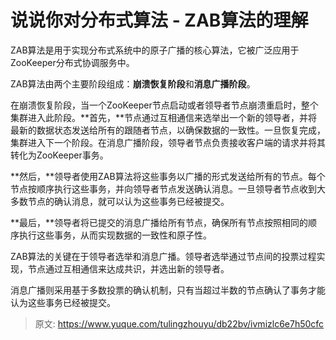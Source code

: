 # 说说你对分布式算法 - ZAB算法的理解

ZAB算法是用于实现分布式系统中的原子广播的核心算法，它被广泛应用于ZooKeeper分布式协调服务中。

ZAB算法由两个主要阶段组成：**崩溃恢复阶段**和**消息广播阶段**。

在崩溃恢复阶段，当一个ZooKeeper节点启动或者领导者节点崩溃重启时，整个集群进入此阶段。**首先，**节点通过互相通信来选举出一个新的领导者，并将最新的数据状态发送给所有的跟随者节点，以确保数据的一致性。一旦恢复完成，集群进入下一个阶段。在消息广播阶段，领导者节点负责接收客户端的请求并将其转化为ZooKeeper事务。

**然后，**领导者使用ZAB算法将这些事务以广播的形式发送给所有的节点。每个节点按顺序执行这些事务，并向领导者节点发送确认消息。一旦领导者节点收到大多数节点的确认消息，就可以认为这些事务已经被提交。

**最后，**领导者将已提交的消息广播给所有节点，确保所有节点按照相同的顺序执行这些事务，从而实现数据的一致性和原子性。

ZAB算法的关键在于领导者选举和消息广播。领导者选举通过节点间的投票过程实现，节点通过互相通信来达成共识，并选出新的领导者。

消息广播则采用基于多数投票的确认机制，只有当超过半数的节点确认了事务才能认为这些事务已经被提交。



> 原文: <https://www.yuque.com/tulingzhouyu/db22bv/ivmizlc6e7h50cfc>